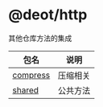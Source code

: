# @deot/http

其他仓库方法的集成

| 包名                                                 | 说明                                                 |
| --------------------------------------------------- | ---------------------------------------------------- |
| [compress](../compress)                             | 压缩相关                                               |
| [shared](../shared)                                 | 公共方法                                              |
